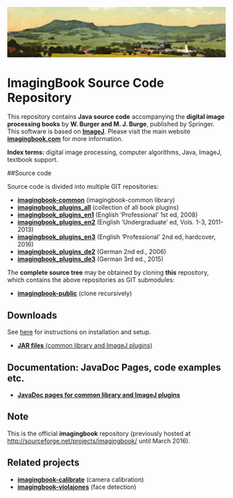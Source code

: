 ![frankenburg-1918-960x200k.png](docs/img/443892583-frankenburg-1918-960x200k.png)

# ImagingBook Source Code Repository

This repository contains **Java source code** accompanying the 
**digital image processing books** by **W. Burger and M. J. Burge**, 
published by Springer. This software is based on **[ImageJ](http://rsbweb.nih.gov/ij/index.html)**.
Please visit the main website **[imagingbook.com](https://imagingbook.com/)** for more information.

**Index terms:** digital image processing, computer algorithms, Java, ImageJ, textbook support.

##Source code

Source code is divided into multiple GIT repositories:

* **[imagingbook-common](https://github.com/imagingbook/imagingbook-common)** (imagingbook-common library)
* **[imagingbook_plugins_all](https://github.com/imagingbook/imagingbook-plugins-all)** (collection of all book plugins)
* **[imagingbook_plugins_en1](https://github.com/imagingbook/imagingbook-plugins-en1)** (English ‘Professional’ 1st ed, 2008)
* **[imagingbook_plugins_en2](https://github.com/imagingbook/imagingbook-plugins-en2)** (English ‘Undergraduate’ ed, Vols. 1-3, 2011-2013)
* **[imagingbook_plugins_en3](https://github.com/imagingbook/imagingbook-plugins-en3)** (English ‘Professional’ 2nd ed, hardcover, 2016)
* **[imagingbook_plugins_de2](https://github.com/imagingbook/imagingbook-plugins-de2)** (German 2nd ed., 2006)
* **[imagingbook_plugins_de3](https://github.com/imagingbook/imagingbook-plugins-de3)** (German 3rd ed., 2015)

The **complete source tree** may be obtained by cloning **this** repository, which contains
the above repositories as GIT submodules:

* **[imagingbook-public](https://github.com/imagingbook/imagingbook-public)** (clone recursively)


## Downloads

See [here](https://github.com/imagingbook/imagingbook-public/wiki/Installation%20and%20setup)
for instructions on installation and setup.

* [**JAR files** (common library and ImageJ plugins)](https://bitbucket.org/imagingbook/imagingbook-public/downloads)



## Documentation: JavaDoc Pages, code examples etc.

* **[JavaDoc pages for common library and ImageJ plugins](https://imagingbook.github.io/imagingbook-doc/)**


## Note

This is the official **imagingbook** repository (previously hosted at http://sourceforge.net/projects/imagingbook/ until March 2016).

## Related projects

* **[imagingbook-calibrate](https://github.com/imagingbook/imagingbook-calibrate)** (camera calibration)
* **[imagingbook-violajones](https://github.com/imagingbook/imagingbook-violajones)** (face detection)
